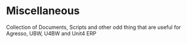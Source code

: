 # Miscellaneous
Collection of Documents, Scripts and other odd thing that are useful for Agresso, UBW, U4BW and Unit4 ERP
